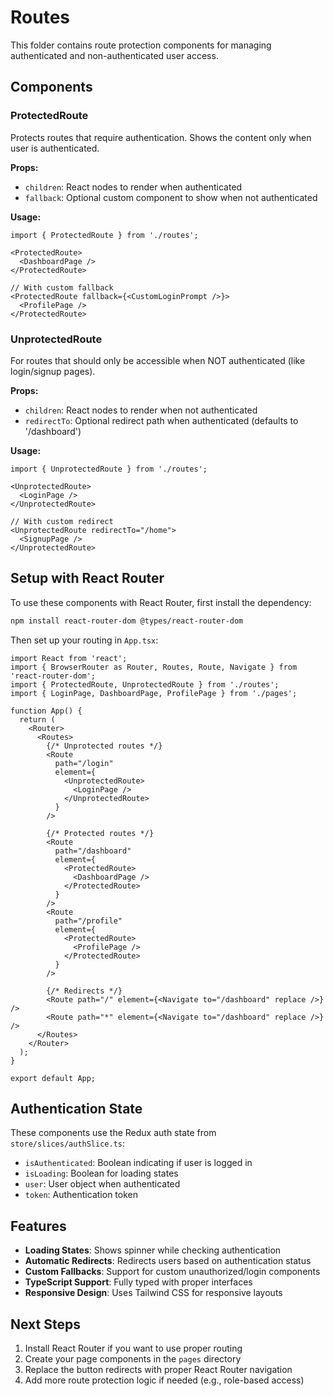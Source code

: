 # Routes

This folder contains route protection components for managing authenticated and non-authenticated user access.

## Components

### ProtectedRoute
Protects routes that require authentication. Shows the content only when user is authenticated.

**Props:**
- `children`: React nodes to render when authenticated
- `fallback`: Optional custom component to show when not authenticated

**Usage:**
```tsx
import { ProtectedRoute } from './routes';

<ProtectedRoute>
  <DashboardPage />
</ProtectedRoute>

// With custom fallback
<ProtectedRoute fallback={<CustomLoginPrompt />}>
  <ProfilePage />
</ProtectedRoute>
```

### UnprotectedRoute
For routes that should only be accessible when NOT authenticated (like login/signup pages).

**Props:**
- `children`: React nodes to render when not authenticated
- `redirectTo`: Optional redirect path when authenticated (defaults to '/dashboard')

**Usage:**
```tsx
import { UnprotectedRoute } from './routes';

<UnprotectedRoute>
  <LoginPage />
</UnprotectedRoute>

// With custom redirect
<UnprotectedRoute redirectTo="/home">
  <SignupPage />
</UnprotectedRoute>
```

## Setup with React Router

To use these components with React Router, first install the dependency:

```bash
npm install react-router-dom @types/react-router-dom
```

Then set up your routing in `App.tsx`:

```tsx
import React from 'react';
import { BrowserRouter as Router, Routes, Route, Navigate } from 'react-router-dom';
import { ProtectedRoute, UnprotectedRoute } from './routes';
import { LoginPage, DashboardPage, ProfilePage } from './pages';

function App() {
  return (
    <Router>
      <Routes>
        {/* Unprotected routes */}
        <Route 
          path="/login" 
          element={
            <UnprotectedRoute>
              <LoginPage />
            </UnprotectedRoute>
          } 
        />
        
        {/* Protected routes */}
        <Route 
          path="/dashboard" 
          element={
            <ProtectedRoute>
              <DashboardPage />
            </ProtectedRoute>
          } 
        />
        <Route 
          path="/profile" 
          element={
            <ProtectedRoute>
              <ProfilePage />
            </ProtectedRoute>
          } 
        />
        
        {/* Redirects */}
        <Route path="/" element={<Navigate to="/dashboard" replace />} />
        <Route path="*" element={<Navigate to="/dashboard" replace />} />
      </Routes>
    </Router>
  );
}

export default App;
```

## Authentication State

These components use the Redux auth state from `store/slices/authSlice.ts`:

- `isAuthenticated`: Boolean indicating if user is logged in
- `isLoading`: Boolean for loading states
- `user`: User object when authenticated
- `token`: Authentication token

## Features

- **Loading States**: Shows spinner while checking authentication
- **Automatic Redirects**: Redirects users based on authentication status
- **Custom Fallbacks**: Support for custom unauthorized/login components
- **TypeScript Support**: Fully typed with proper interfaces
- **Responsive Design**: Uses Tailwind CSS for responsive layouts

## Next Steps

1. Install React Router if you want to use proper routing
2. Create your page components in the `pages` directory
3. Replace the button redirects with proper React Router navigation
4. Add more route protection logic if needed (e.g., role-based access) 